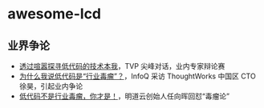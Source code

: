 # awesome-lcd

## 业界争论

- [透过喧嚣探寻低代码的技术本我](https://mp.weixin.qq.com/s/brFMBgy0DKKKx79W5Arckg)，TVP 尖峰对话，业内专家辩论赛
- [为什么我说低代码是“行业毒瘤”？](https://www.infoq.cn/article/q2mFOAtreDZETqMplw0M)，InfoQ 采访 ThoughtWorks 中国区 CTO 徐昊，引起业内争论
- [低代码不是行业毒瘤，你才是！](https://zhuanlan.zhihu.com/p/369369503)，明道云创始人任向晖回怼“毒瘤论”
